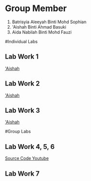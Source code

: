 # Group Member 
  1. Batrisyia Aleeyah Binti Mohd Sophian
  2. 'Aishah Binti Ahmad Basuki
  3. Aida Nabilah Binti Mohd Fauzi

#Individual Labs  

## Lab Work 1
<a href="https://t.me/c/1268048899/34299?thread=33987"> 'Aishah </a>

## Lab Work 2
<a href="https://t.me/c/1268048899/34300?thread=33988"> 'Aishah </a>

## Lab Work 3
<a href="https://t.me/c/1268048899/37608?thread=34431"> 'Aishah </a>

#Group Labs

## Lab Work 4, 5, 6
<a href=""> Source Code </a>
<a href=""> Youtube </a>

## Lab Work 7
